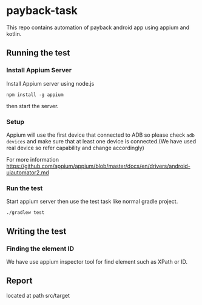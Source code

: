 # payback-task
This repo contains automation of payback android app using appium and kotlin.

## Running the test

### Install Appium Server
Install Appium server using node.js
```
npm install -g appium
```
then start the server.

### Setup
Appium will use the first device that connected to ADB so please check `adb devices` and make sure that
at least one device is connected.(We have used real device so refer capability and change accordingly)

For more information https://github.com/appium/appium/blob/master/docs/en/drivers/android-uiautomator2.md

### Run the test
Start appium server then use the test task like normal gradle project. 
```
./gradlew test  
```

## Writing the test

### Finding the element ID
We have use appium inspector tool for find element such as XPath or ID.

## Report
  located at path src/target
